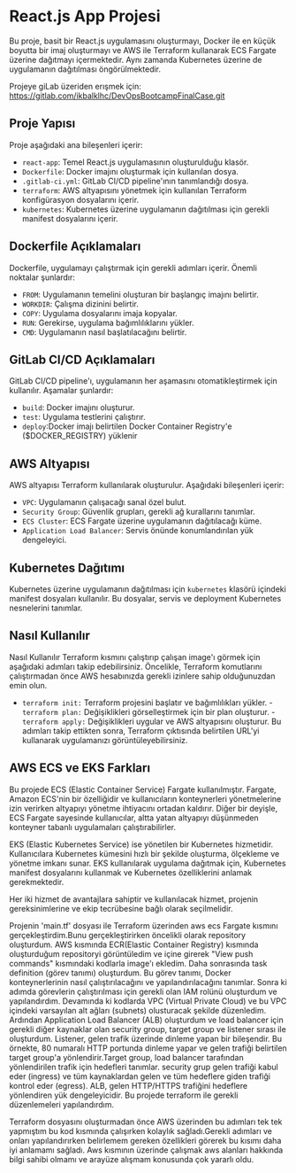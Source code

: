 # React.js App Projesi

Bu proje, basit bir React.js uygulamasını oluşturmayı, Docker ile en küçük boyutta bir imaj oluşturmayı ve AWS ile Terraform kullanarak ECS Fargate üzerine dağıtmayı içermektedir. Aynı zamanda Kubernetes üzerine de uygulamanın dağıtılması öngörülmektedir.

Projeye giLab üzeriden erışmek için:
https://gitlab.com/ikbalklhc/DevOpsBootcampFinalCase.git

## Proje Yapısı

Proje aşağıdaki ana bileşenleri içerir:

- `react-app`: Temel React.js uygulamasının oluşturulduğu klasör.
- `Dockerfile`: Docker imajını oluşturmak için kullanılan dosya.
- `.gitlab-ci.yml`: GitLab CI/CD pipeline'ının tanımlandığı dosya.
- `terraform`: AWS altyapısını yönetmek için kullanılan Terraform konfigürasyon dosyalarını içerir.
- `kubernetes`: Kubernetes üzerine uygulamanın dağıtılması için gerekli manifest dosyalarını içerir.

## Dockerfile Açıklamaları

Dockerfile, uygulamayı çalıştırmak için gerekli adımları içerir. Önemli noktalar şunlardır:

- `FROM`: Uygulamanın temelini oluşturan bir başlangıç imajını belirtir.
- `WORKDIR`: Çalışma dizinini belirtir.
- `COPY`: Uygulama dosyalarını imaja kopyalar.
- `RUN`: Gerekirse, uygulama bağımlılıklarını yükler.
- `CMD`: Uygulamanın nasıl başlatılacağını belirtir.

## GitLab CI/CD Açıklamaları

GitLab CI/CD pipeline'ı, uygulamanın her aşamasını otomatikleştirmek için kullanılır. Aşamalar şunlardır:

- `build`: Docker imajını oluşturur.
- `test`: Uygulama testlerini çalıştırır.
- `deploy`:Docker imajı belirtilen Docker Container Registry'e ($DOCKER_REGISTRY) yüklenir


## AWS Altyapısı

AWS altyapısı Terraform kullanılarak oluşturulur. Aşağıdaki bileşenleri içerir:

- `VPC`: Uygulamanın çalışacağı sanal özel bulut.
- `Security Group`: Güvenlik grupları, gerekli ağ kurallarını tanımlar.
- `ECS Cluster`: ECS Fargate üzerine uygulamanın dağıtılacağı küme.
- `Application Load Balancer`: Servis önünde konumlandırılan yük dengeleyici.

## Kubernetes Dağıtımı

Kubernetes üzerine uygulamanın dağıtılması için `kubernetes` klasörü içindeki manifest dosyaları kullanılır. Bu dosyalar, servis ve deployment Kubernetes nesnelerini tanımlar.

## Nasıl Kullanılır


Nasıl Kullanılır
Terraform kısmını çalıştırıp çalışan image'ı görmek için aşağıdaki adımları takip edebilirsiniz. Öncelikle, Terraform komutlarını çalıştırmadan önce AWS hesabınızda gerekli izinlere sahip olduğunuzdan emin olun.

- `terraform init:` Terraform projesini başlatır ve bağımlılıkları yükler.
-`terraform plan:` Değişiklikleri görselleştirmek için bir plan oluşturur.
-`terraform apply:` Değişiklikleri uygular ve AWS altyapısını oluşturur.
Bu adımları takip ettikten sonra, Terraform çıktısında belirtilen URL'yi kullanarak uygulamanızı görüntüleyebilirsiniz.

## AWS ECS ve EKS Farkları
Bu projede ECS (Elastic Container Service) Fargate kullanılmıştır. Fargate, Amazon ECS'nin bir özelliğidir ve kullanıcıların konteynerleri yönetmelerine izin verirken altyapıyı yönetme ihtiyacını ortadan kaldırır. Diğer bir deyişle, ECS Fargate sayesinde kullanıcılar, altta yatan altyapıyı düşünmeden konteyner tabanlı uygulamaları çalıştırabilirler.

EKS (Elastic Kubernetes Service) ise yönetilen bir Kubernetes hizmetidir. Kullanıcılara Kubernetes kümesini hızlı bir şekilde oluşturma, ölçekleme ve yönetme imkanı sunar. EKS kullanılarak uygulama dağıtmak için, Kubernetes manifest dosyalarını kullanmak ve Kubernetes özelliklerini anlamak gerekmektedir.

Her iki hizmet de avantajlara sahiptir ve kullanılacak hizmet, projenin gereksinimlerine ve ekip tecrübesine bağlı olarak seçilmelidir.

Projenin 'main.tf' dosyası ile Terraform üzerinden aws ecs Fargate kısmını gerçekleştirdim.Bunu gerçekleştirirken öncelikli olarak repository oluşturdum. AWS kısmında ECR(Elastic Container Registry) kısmında oluşturduğum repositoryi görüntüledim ve içine girerek "View push commands" kısmındaki kodlarla image'ı ekledim. Daha sonrasında task definition (görev tanımı) oluşturdum. Bu görev tanımı, Docker konteynerlerinin nasıl çalıştırılacağını ve yapılandırılacağını tanımlar. Sonra ki adımda görevlerin çalıştırılması için gerekli olan IAM rolünü oluşturdum ve yapılandırdım. Devamında ki kodlarda VPC (Virtual Private Cloud) ve bu VPC içindeki varsayılan alt ağları (subnets) olusturacak şekilde düzenledim. Ardından  Application Load Balancer (ALB) oluşturdum ve load balancer için gerekli diğer kaynaklar olan security group, target group ve listener sırası ile oluşturdum.  Listener, gelen trafik üzerinde dinleme yapan bir bileşendir. Bu örnekte, 80 numaralı HTTP portunda dinleme yapar ve gelen trafiği belirtilen target group'a yönlendirir.Target group, load balancer tarafından yönlendirilen trafik için hedefleri tanımlar. security grup gelen trafiği kabul eder (ingress) ve tüm kaynaklardan gelen ve tüm hedeflere giden trafiği kontrol eder (egress). ALB, gelen HTTP/HTTPS trafiğini hedeflere yönlendiren yük dengeleyicidir. Bu projede terraform ile gerekli düzenlemeleri yapılandırdım. 

Terraform dosyasını oluşturmadan önce AWS üzerinden bu adımları tek tek yapmıştım bu kod kısmında çalışırken kolaylık sağladı.Gerekli adımları ve onları yapılandırırken belirlemem gereken özellikleri görerek bu kısımı daha iyi anlamamı sağladı. Aws kısmının üzerinde çalışmak aws alanları hakkında bilgi sahibi olmamı ve arayüze alışmam konusunda çok yararlı oldu.


